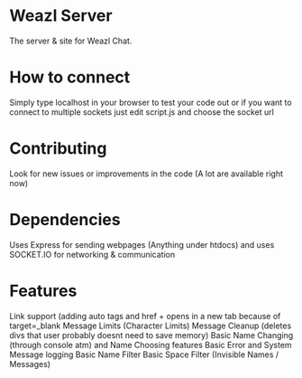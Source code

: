 # Weazl Server
The server & site for Weazl Chat.

# How to connect
Simply type localhost in your browser to test your code out
or if you want to connect to multiple sockets just edit script.js and choose the socket url

# Contributing
Look for new issues or improvements in the code (A lot are available right now)
# Dependencies
Uses Express for sending webpages (Anything under htdocs) and uses SOCKET.IO for networking & communication

# Features
Link support (adding auto <a> tags and href + opens in a new tab because of target=_blank
Message Limits (Character Limits)
Message Cleanup (deletes divs that user probably doesnt need to save memory)
Basic Name Changing (through console atm) and Name Choosing features
Basic Error and System Message logging
Basic Name Filter
Basic Space Filter (Invisible Names / Messages)
